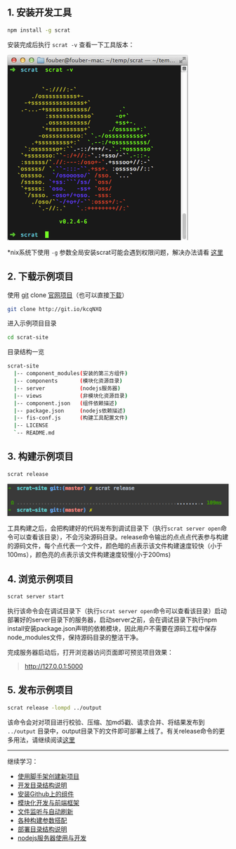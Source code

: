 ## 1. 安装开发工具

```bash
npm install -g scrat
```

安装完成后执行 ``scrat -v`` 查看一下工具版本：

![scrat -v](version.gif)

*nix系统下使用 ``-g`` 参数全局安装scrat可能会遇到权限问题，解决办法请看 [这里](https://github.com/scrat-team/scrat/issues/1)

## 2. 下载示例项目

使用 [git](http://www.git-scm.com/) clone [官网项目](https://github.com/scrat-team/scrat-site/)（也可以直接[下载](https://github.com/scrat-team/scrat-site/archive/master.zip)）

```bash
git clone http://git.io/kcqNXQ
```

进入示例项目目录

```bash
cd scrat-site
```

目录结构一览

```bash
scrat-site
  |-- component_modules(安装的第三方组件)
  |-- components       (模块化资源目录)
  |-- server           (nodejs服务器)
  |-- views            (非模块化资源目录)
  |-- component.json   (组件依赖描述)
  |-- package.json     (nodejs依赖描述)
  |-- fis-conf.js      (构建工具配置文件)
  |-- LICENSE
  `-- README.md
```

## 3. 构建示例项目

```bash
scrat release
```

![scrat release](release.gif)

工具构建之后，会把构建好的代码发布到调试目录下（执行``scrat server open``命令可以查看该目录），不会污染源码目录。release命令输出的点点点代表参与构建的源码文件，每个点代表一个文件，颜色暗的点表示该文件构建速度较快（小于100ms），颜色亮的点表示该文件构建速度较慢(小于200ms)

## 4. 浏览示例项目

```bash
scrat server start
```

执行该命令会在调试目录下（执行``scrat server open``命令可以查看该目录）启动部署好的server目录下的服务器，启动server之前，会在调试目录下执行npm install安装package.json声明的依赖模块，因此用户不需要在源码工程中保存node_modules文件，保持源码目录的整洁干净。

完成服务器启动后，打开浏览器访问页面即可预览项目效果：

> http://127.0.0.1:5000

## 5. 发布示例项目

```bash
scrat release -lompd ../output
```

该命令会对对项目进行校验、压缩、加md5戳、请求合并、将结果发布到 ``../output``  目录中，output目录下的文件即可部署上线了。有关release命令的更多用法，请继续阅读[这里](/#!/todo)

--------

继续学习：

* [使用脚手架创建新项目](/#!/todo)
* [开发目录结构说明](/#!/todo)
* [安装Github上的组件](/#!/todo)
* [模块化开发与前端框架](/#!/todo)
* [文件监听与自动刷新](/#!/todo)
* [各种构建参数搭配](/#!/todo)
* [部署目录结构说明](/#!/todo)
* [nodejs服务器使用与开发](/#!/todo)